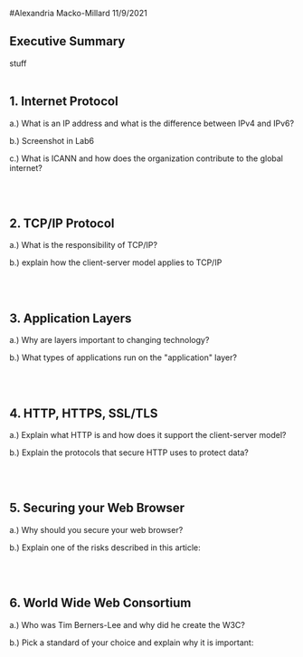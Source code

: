 #Alexandria Macko-Millard 11/9/2021

## Executive Summary
stuff
<br><br>

## 1. Internet Protocol
a.) What is an IP address and what is the difference between IPv4 and IPv6?

b.) Screenshot in Lab6

c.) What is ICANN and how does the organization contribute to the global internet?

<br><br>

## 2. TCP/IP Protocol
a.) What is the responsibility of TCP/IP?

b.) explain how the client-server model applies to TCP/IP

<br><br>

## 3. Application Layers
a.) Why are layers important to changing technology?

b.) What types of applications run on the "application" layer?

<br><br>

## 4. HTTP, HTTPS, SSL/TLS
a.) Explain what HTTP is and how does it support the client-server model?

b.) Explain the protocols that secure HTTP uses to protect data?

<br><br>

## 5. Securing your Web Browser
a.) Why should you secure your web browser?

b.) Explain one of the risks described in this article:

<br><br>
## 6. World Wide Web Consortium
a.) Who was Tim Berners-Lee and why did he create the W3C?

b.) Pick a standard of your choice and explain why it is important:

